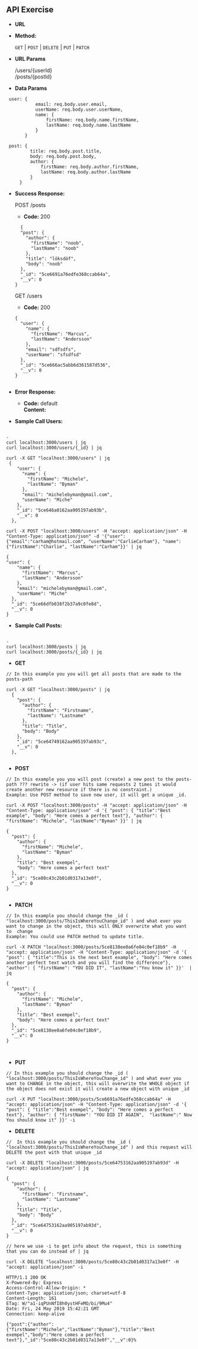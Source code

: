 **API Exercise**
----

* **URL**

* **Method:**

  `GET` | `POST` | `DELETE` | `PUT` | `PATCH`
  
*  **URL Params**

   /users/{userId}  
   /posts/{postId}

* **Data Params**

 ```
  user: {
            email: req.body.user.email,
            userName: req.body.user.userName,
            name: {
                firstName: req.body.name.firstName,
                lastName: req.body.name.lastName
            }
        }
 ```
 ```
  post: {
          title: req.body.post.title,
          body: req.body.post.body,
          author: {
              firstName: req.body.author.firstName,
              lastName: req.body.author.lastName
          }
      }
 ```

* **Success Response:**

  POST /posts
  * **Code:** 200
  ```
    {
    "post": {
      "author": {
        "firstName": "noob",
        "lastName": "noob"
      },
      "title": "löksdöf",
      "body": "noob"
    },
    "_id": "5ce6691a76edfe368ccab64a",
    "__v": 0
  }
  ```
  GET /users
  * **Code:** 200
  ```
  {
    "user": {
      "name": {
        "firstName": "Marcus",
        "lastName": "Andersson"
      },
      "email": "sdfsdfs",
      "userName": "sfsdfsd"
    },
    "_id": "5ce666ac5abb6d361587d536",
    "__v": 0
  }
  
  
* **Error Response:**

  * **Code:** default  
    **Content:**
    

* **Sample Call Users:**

```

-
curl localhost:3000/users | jq
curl localhost:3000/users/{_id} | jq

curl -X GET "localhost:3000/users" | jq
 {
    "user": {
      "name": {
        "firstName": "Michele",
        "lastName": "Byman"
      },
      "email": "michelebyman@gmail.com",
      "userName": "Miche"
    },
    "_id": "5ce646a0162aa905197ab93b",
    "__v": 0
  },
```
```
curl -X POST "localhost:3000/users" -H "accept: application/json" -H "Content-Type: application/json" -d '{"user":{"email":"carham@hotmail.com", "userName":"CarlieCarham"}, "name":{"firstName":"Charlie", "lastName":"Carham"}}' | jq

{
"user": {
    "name": {
      "firstName": "Marcus",
      "lastName": "Andersson"
    },
    "email": "michelebyman@gmail.com",
    "userName": "Miche"
  },
  "_id": "5ce66dfb038f2b37a9c0fe8d",
  "__v": 0
}
```



* **Sample Call Posts:**

```

-
curl localhost:3000/posts | jq
curl localhost:3000/posts/{_id} | jq
```
* **GET**
```
// In this example you you will get all posts that are made to the posts-path

curl -X GET "localhost:3000/posts" | jq
  {
    "post": {
      "author": {
        "firstName": "Firstname",
        "lastName": "Lastname"
      },
      "title": "Title",
      "body": "Body"
    },
    "_id": "5ce64749162aa905197ab93c",
    "__v": 0
  },
```
```
```
* **POST**
```
// In this example you you will post (create) a new post to the posts-path ??? rewrite -> (if user hits same requests 2 times it would create another new resource if there is no constraint.)
Example: Use POST method to save new user, it will get a unique _id.

curl -X POST "localhost:3000/posts" -H "accept: application/json" -H "Content-Type: application/json" -d '{ "post": { "title":"Best example", "body": "Here comes a perfect text"}, "author": { "firstName": "Michele", "lastName":"Byman" }}' | jq

{
  "post": {
    "author": {
      "firstName": "Michele",
      "lastName": "Byman"
    },
    "title": "Best exempel",
    "body": "Here comes a perfect text"
  },
  "_id": "5ce80c43c2b01d0317a13e0f",
  "__v": 0
}

```
```
```
* **PATCH**
```
// In this example you should change the _id ( "localhost:3000/posts/ThisIsWhereYouChange_id" ) and what ever you want to change in the object, this will ONLY overwrite what you want to  change 
Example: You could use PATCH method to update title. 

curl -X PATCH "localhost:3000/posts/5ce8138ee0a6fe04c0ef18b9" -H "accept: application/json" -H "Content-Type: application/json" -d '{ "post": { "title":"This is the next best example", "body": "Here comes another perfect text watch and you will find the difference"}, "author": { "firstName": "YOU DID IT", "lastName":"You know it" }}'  | jq

{
  "post": {
    "author": {
      "firstName": "Michele",
      "lastName": "Byman"
    },
    "title": "Best exempel",
    "body": "Here comes a perfect text"
  },
  "_id": "5ce8138ee0a6fe04c0ef18b9",
  "__v": 0
}
```
```


```
* **PUT**
```
// In this example you should change the _id ( "localhost:3000/posts/ThisIsWhereYouChange_id" ) and what ever you want to CHANGE in the object, this will overwrite the WHOLE object if the object does not exist it will create a new object with unique _id

curl -X PUT "localhost:3000/posts/5ce6691a76edfe368ccab64a" -H "accept: application/json" -H "Content-Type: application/json" -d '{ "post": { "title":"Best exempel", "body": "Here comes a perfect text"}, "author": { "firstName": "YOU DID IT AGAIN",  "lastName":" Now You should know it" }}' -i

```
* **DELETE**
```
//  In this example you should change the _id ( "localhost:3000/posts/ThisIsWhereYouChange_id" ) and this request will DELETE the post with that unique _id

curl -X DELETE "localhost:3000/posts/5ce64753162aa905197ab93d" -H "accept: application/json" | jq

{
  "post": {
    "author": {
      "firstName": "Firstname",
      "lastName": "Lastname"
    },
    "title": "Title",
    "body": "Body"
  },
  "_id": "5ce64753162aa905197ab93d",
  "__v": 0
}

```
```
// here we use -i to get info about the request, this is something that you can do instead of | jq 

curl -X DELETE "localhost:3000/posts/5ce80c43c2b01d0317a13e0f" -H "accept: application/json" -i

HTTP/1.1 200 OK
X-Powered-By: Express
Access-Control-Allow-Origin: *
Content-Type: application/json; charset=utf-8
Content-Length: 161
ETag: W/"a1-iqPUnNfI8h0ystHFeMO/bi/9Mu4"
Date: Fri, 24 May 2019 15:42:21 GMT
Connection: keep-alive

{"post":{"author":{"firstName":"Michele","lastName":"Byman"},"title":"Best exempel","body":"Here comes a perfect text"},"_id":"5ce80c43c2b01d0317a13e0f","__v":0}%
```